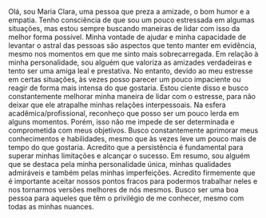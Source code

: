    Olá, sou Maria Clara, uma pessoa que preza a amizade, o bom humor e a empatia. Tenho consciência de que sou um pouco estressada em algumas situações, mas estou sempre buscando maneiras de lidar com isso da melhor forma possível. Minha vontade de ajudar e minha capacidade de levantar o astral das pessoas são aspectos que tento manter em evidência, mesmo nos momentos em que me sinto mais sobrecarregada.
   Em relação à minha personalidade, sou alguém que valoriza as amizades verdadeiras e tento ser uma amiga leal e prestativa. No entanto, devido ao meu estresse em certas situações, às vezes posso parecer um pouco impaciente ou reagir de forma mais intensa do que gostaria. Estou ciente disso e busco constantemente melhorar minha maneira de lidar com o estresse, para não deixar que ele atrapalhe minhas relações interpessoais.
   Na esfera acadêmica/profissional, reconheço que posso ser um pouco lerda em alguns momentos. Porém, isso não me impede de ser determinada e comprometida com meus objetivos. Busco constantemente aprimorar meus conhecimentos e habilidades, mesmo que às vezes leve um pouco mais de tempo do que gostaria. Acredito que a persistência é fundamental para superar minhas limitações e alcançar o sucesso.
   Em resumo, sou alguém que se destaca pela minha personalidade única, minhas qualidades admiráveis e também pelas minhas imperfeições. Acredito firmemente que é importante aceitar nossos pontos fracos para podermos trabalhar neles e nos tornarmos versões melhores de nós mesmos. Busco ser uma boa pessoa para aqueles que têm o privilégio de me conhecer, mesmo com todas as minhas nuances.
